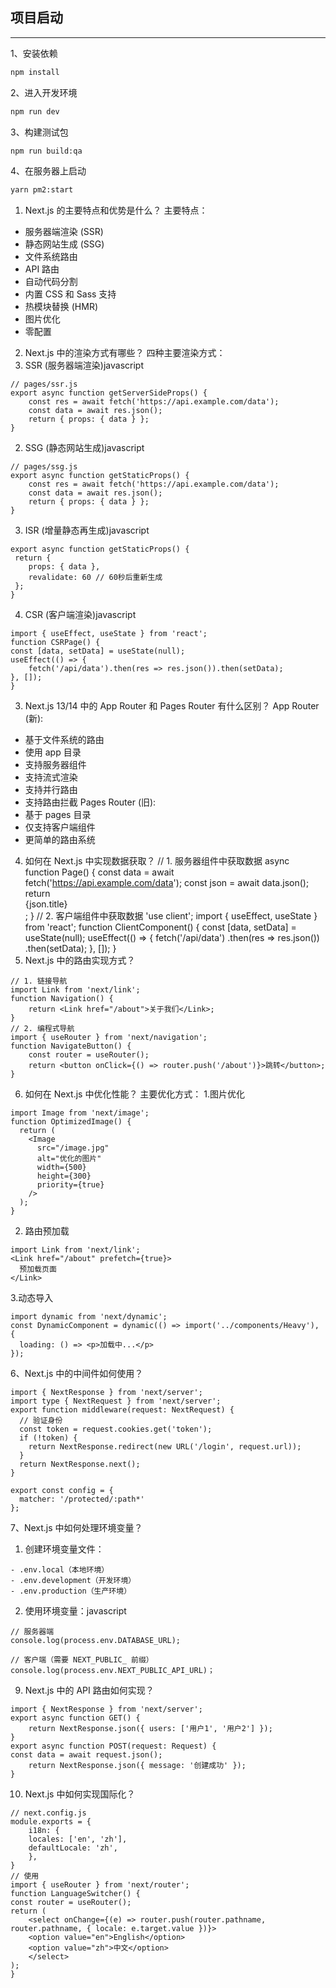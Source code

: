 ## 项目启动

---
1、安装依赖

```bash
npm install
```

2、进入开发环境

```bash
npm run dev
```

3、构建测试包

```bash
npm run build:qa
```

4、在服务器上启动
```bash
yarn pm2:start
```

1. Next.js 的主要特点和优势是什么？
主要特点：
- 服务器端渲染 (SSR)
- 静态网站生成 (SSG)
- 文件系统路由
- API 路由
- 自动代码分割
- 内置 CSS 和 Sass 支持
- 热模块替换 (HMR)
- 图片优化
- 零配置
2. Next.js 中的渲染方式有哪些？
四种主要渲染方式：
1. SSR (服务器端渲染)javascript
```
// pages/ssr.js
export async function getServerSideProps() {
    const res = await fetch('https://api.example.com/data');
    const data = await res.json();
    return { props: { data } };
}
```
2. SSG (静态网站生成)javascript
```
// pages/ssg.js
export async function getStaticProps() {
    const res = await fetch('https://api.example.com/data');
    const data = await res.json();
    return { props: { data } };
}
```
3. ISR (增量静态再生成)javascript
```
export async function getStaticProps() {
 return {
    props: { data },
    revalidate: 60 // 60秒后重新生成
 };
}
```
4. CSR (客户端渲染)javascript
```
import { useEffect, useState } from 'react';
function CSRPage() {
const [data, setData] = useState(null);
useEffect(() => {
    fetch('/api/data').then(res => res.json()).then(setData);
}, []);
}
```
3. Next.js 13/14 中的 App Router 和 Pages Router 有什么区别？
App Router (新):
- 基于文件系统的路由
- 使用 app 目录
- 支持服务器组件
- 支持流式渲染
- 支持并行路由
- 支持路由拦截
Pages Router (旧):
- 基于 pages 目录
- 仅支持客户端组件
- 更简单的路由系统
4. 如何在 Next.js 中实现数据获取？
// 1. 服务器组件中获取数据
async function Page() {
    const data = await fetch('https://api.example.com/data');
    const json = await data.json();
    return <div>{json.title}</div>;
}
// 2. 客户端组件中获取数据
'use client';
import { useEffect, useState } from 'react';
function ClientComponent() {
const [data, setData] = useState(null);
useEffect(() => {
    fetch('/api/data')
    .then(res => res.json())
    .then(setData);
    }, []);
}
5. Next.js 中的路由实现方式？
```
// 1. 链接导航
import Link from 'next/link';
function Navigation() {
    return <Link href="/about">关于我们</Link>;
}
// 2. 编程式导航
import { useRouter } from 'next/navigation';
function NavigateButton() {
    const router = useRouter();
    return <button onClick={() => router.push('/about')}>跳转</button>;
}
```
6. 如何在 Next.js 中优化性能？
主要优化方式：
 1.图片优化
```
import Image from 'next/image';
function OptimizedImage() {
  return (
    <Image
      src="/image.jpg"
      alt="优化的图片"
      width={500}
      height={300}
      priority={true}
    />
  );
}
```
2. 路由预加载
```
import Link from 'next/link';
<Link href="/about" prefetch={true}>
  预加载页面
</Link>
```
3.动态导入
```
import dynamic from 'next/dynamic';
const DynamicComponent = dynamic(() => import('../components/Heavy'), {
  loading: () => <p>加载中...</p>
});
```
6、Next.js 中的中间件如何使用？
```
import { NextResponse } from 'next/server';
import type { NextRequest } from 'next/server';
export function middleware(request: NextRequest) {
  // 验证身份
  const token = request.cookies.get('token');
  if (!token) {
    return NextResponse.redirect(new URL('/login', request.url));
  }
  return NextResponse.next();
}

export const config = {
  matcher: '/protected/:path*'
};
```
7、Next.js 中如何处理环境变量？
1. 创建环境变量文件：
```
- .env.local（本地环境）
- .env.development（开发环境）
- .env.production（生产环境）
```
2. 使用环境变量：javascript
```
// 服务器端
console.log(process.env.DATABASE_URL);

// 客户端（需要 NEXT_PUBLIC_ 前缀）
console.log(process.env.NEXT_PUBLIC_API_URL)；
```
9. Next.js 中的 API 路由如何实现？
```
import { NextResponse } from 'next/server';
export async function GET() {
    return NextResponse.json({ users: ['用户1', '用户2'] });
}
export async function POST(request: Request) {
const data = await request.json();
    return NextResponse.json({ message: '创建成功' });
}
```
10. Next.js 中如何实现国际化？
```
// next.config.js
module.exports = {
    i18n: {
    locales: ['en', 'zh'],
    defaultLocale: 'zh',
    },
}
// 使用
import { useRouter } from 'next/router';
function LanguageSwitcher() {
const router = useRouter();
return (
    <select onChange={(e) => router.push(router.pathname, router.pathname, { locale: e.target.value })}>
    <option value="en">English</option>
    <option value="zh">中文</option>
    </select>
);
}
```

